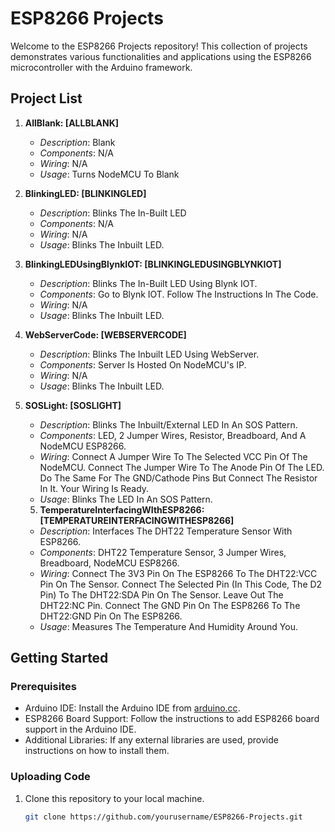 # ESP8266 Projects

Welcome to the ESP8266 Projects repository! This collection of projects demonstrates various functionalities and applications using the ESP8266 microcontroller with the Arduino framework.

## Project List

1. **AllBlank: [ALLBLANK]**
   - *Description*: Blank
   - *Components*: N/A
   - *Wiring*: N/A
   - *Usage*: Turns NodeMCU To Blank 

2. **BlinkingLED: [BLINKINGLED]**
   - *Description*: Blinks The In-Built LED
   - *Components*: N/A
   - *Wiring*: N/A
   - *Usage*: Blinks The Inbuilt LED.

3. **BlinkingLEDUsingBlynkIOT: [BLINKINGLEDUSINGBLYNKIOT]**
   - *Description*: Blinks The In-Built LED Using Blynk IOT.
   - *Components*: Go to Blynk IOT. Follow The Instructions In The Code.
   - *Wiring*: N/A
   - *Usage*: Blinks The Inbuilt LED.

4. **WebServerCode: [WEBSERVERCODE]**
   - *Description*: Blinks The Inbuilt LED Using WebServer.
   - *Components*: Server Is Hosted On NodeMCU's IP.
   - *Wiring*: N/A
   - *Usage*: Blinks The Inbuilt LED. 

5. **SOSLight: [SOSLIGHT]**
   - *Description*: Blinks The Inbuilt/External LED In An SOS Pattern.
   - *Components*: LED, 2 Jumper Wires, Resistor, Breadboard, And A NodeMCU ESP8266.
   - *Wiring*: Connect A Jumper Wire To The Selected VCC Pin Of The NodeMCU. Connect The Jumper Wire To The Anode Pin Of The LED.
      Do The Same For The GND/Cathode Pins But Connect The Resistor In It.
      Your Wiring Is Ready.
   - *Usage*: Blinks The LED In An SOS Pattern.

   5. **TemperatureInterfacingWIthESP8266: [TEMPERATUREINTERFACINGWITHESP8266]**
   - *Description*: Interfaces The DHT22 Temperature Sensor With ESP8266.
   - *Components*: DHT22 Temperature Sensor, 3 Jumper Wires, Breadboard, NodeMCU ESP8266.
   - *Wiring*: Connect The 3V3 Pin On The ESP8266 To The DHT22:VCC Pin On The Sensor.
      Connect The Selected Pin (In This Code, The D2 Pin) To The DHT22:SDA Pin On The Sensor.
      Leave Out The DHT22:NC Pin.
      Connect The GND Pin On The ESP8266 To The DHT22:GND Pin On The ESP8266.
   - *Usage*: Measures The Temperature And Humidity Around You.

## Getting Started

### Prerequisites

- Arduino IDE: Install the Arduino IDE from [arduino.cc](https://www.arduino.cc/en/software).
- ESP8266 Board Support: Follow the instructions to add ESP8266 board support in the Arduino IDE.
- Additional Libraries: If any external libraries are used, provide instructions on how to install them.

### Uploading Code

1. Clone this repository to your local machine.
   ```bash
   git clone https://github.com/yourusername/ESP8266-Projects.git
